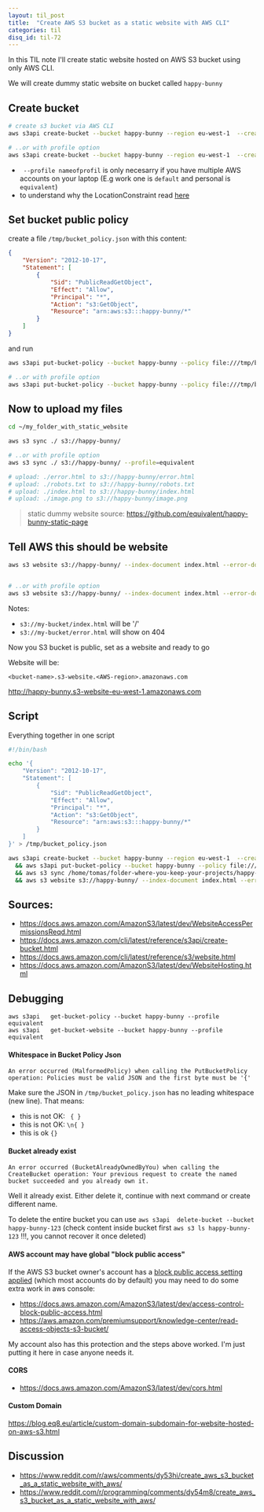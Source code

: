 ```yaml
---
layout: til_post
title:  "Create AWS S3 bucket as a static website with AWS CLI"
categories: til
disq_id: til-72
---
```


In this TIL note I'll create static website hosted on AWS S3 bucket
using only AWS CLI.

We will create dummy static website on bucket called `happy-bunny`


## Create bucket

```bash
# create s3 bucket via AWS CLI
aws s3api create-bucket --bucket happy-bunny --region eu-west-1  --create-bucket-configuration LocationConstraint=eu-west-1

# ..or with profile option
aws s3api create-bucket --bucket happy-bunny --region eu-west-1  --create-bucket-configuration LocationConstraint=eu-west-1 --profile equivalent

```

* ` --profile nameofprofil` is only necesarry if you have multiple AWS accounts on your laptop (E.g work one is `default` and personal is `equivalent`)
* to understand why the LocationConstraint read [here](https://github.com/aws/aws-cli/issues/2603)


## Set bucket public policy


create a file `/tmp/bucket_policy.json` with this content:

```JSON
{
    "Version": "2012-10-17",
    "Statement": [
        {
            "Sid": "PublicReadGetObject",
            "Effect": "Allow",
            "Principal": "*",
            "Action": "s3:GetObject",
            "Resource": "arn:aws:s3:::happy-bunny/*"
        }
    ]
}
```

and run


```bash
aws s3api put-bucket-policy --bucket happy-bunny --policy file:///tmp/bucket_policy.json

# ..or with profile option
aws s3api put-bucket-policy --bucket happy-bunny --policy file:///tmp/bucket_policy.json --profile equivalent
```


## Now to upload my files


```bash
cd ~/my_folder_with_static_website

aws s3 sync ./ s3://happy-bunny/

# ..or with profile option
aws s3 sync ./ s3://happy-bunny/ --profile=equivalent

# upload: ./error.html to s3://happy-bunny/error.html
# upload: ./robots.txt to s3://happy-bunny/robots.txt
# upload: ./index.html to s3://happy-bunny/index.html
# upload: ./image.png to s3://happy-bunny/image.png
```

> static dummy website source:  <https://github.com/equivalent/happy-bunny-static-page>

## Tell AWS this should be website

```bash
aws s3 website s3://happy-bunny/ --index-document index.html --error-document error.html


# ..or with profile option
aws s3 website s3://happy-bunny/ --index-document index.html --error-document error.html  --profile equivalent
```

Notes:

* `s3://my-bucket/index.html` will be '/'
* `s3://my-bucket/error.html` will show on 404



Now you S3 bucket is public, set as a website and ready to go

Website will be:

`<bucket-name>.s3-website.<AWS-region>.amazonaws.com`

<http://happy-bunny.s3-website-eu-west-1.amazonaws.com>


## Script

Everything together in one script

```bash
#!/bin/bash

echo '{
    "Version": "2012-10-17",
    "Statement": [
        {
            "Sid": "PublicReadGetObject",
            "Effect": "Allow",
            "Principal": "*",
            "Action": "s3:GetObject",
            "Resource": "arn:aws:s3:::happy-bunny/*"
        }
    ]
}' > /tmp/bucket_policy.json

aws s3api create-bucket --bucket happy-bunny --region eu-west-1  --create-bucket-configuration LocationConstraint=eu-west-1 --profile equivalent \
  && aws s3api put-bucket-policy --bucket happy-bunny --policy file:///tmp/bucket_policy.json --profile equivalent \
  && aws s3 sync /home/tomas/folder-where-you-keep-your-projects/happy-bunny s3://happy-bunny/  --profile equivalent \
  && aws s3 website s3://happy-bunny/ --index-document index.html --error-document error.html --profile equivalent
```


## Sources:

* <https://docs.aws.amazon.com/AmazonS3/latest/dev/WebsiteAccessPermissionsReqd.html>
* <https://docs.aws.amazon.com/cli/latest/reference/s3api/create-bucket.html>
* <https://docs.aws.amazon.com/cli/latest/reference/s3/website.html>
* <https://docs.aws.amazon.com/AmazonS3/latest/dev/WebsiteHosting.html>

## Debugging

```
aws s3api   get-bucket-policy --bucket happy-bunny --profile equivalent
aws s3api   get-bucket-website --bucket happy-bunny --profile equivalent
```

#### Whitespace in Bucket Policy Json

```
An error occurred (MalformedPolicy) when calling the PutBucketPolicy operation: Policies must be valid JSON and the first byte must be '{'
```

Make sure the JSON in `/tmp/bucket_policy.json` has no leading
whitespace (new line). That means:

* this is not OK: ` { }`
* this is not OK: `\n{ }`
* this is ok `{}`


#### Bucket already exist

```
An error occurred (BucketAlreadyOwnedByYou) when calling the CreateBucket operation: Your previous request to create the named bucket succeeded and you already own it.
```

Well it already exist. Either delete it, continue with next command or create different name.

To delete the entire bucket you can use `aws s3api  delete-bucket --bucket happy-bunny-123`  (check content inside bucket first `aws s3 ls happy-bunny-123` !!!, you cannot recover it once deleted)

#### AWS account may have global "block public access"

If the AWS S3 bucket owner's account has a [block public access setting applied](https://docs.aws.amazon.com/AmazonS3/latest/dev/access-control-block-public-access.html#access-control-block-public-access-options) (which most accounts do by default) you may need to do some extra work in aws console:

* <https://docs.aws.amazon.com/AmazonS3/latest/dev/access-control-block-public-access.html>
* <https://aws.amazon.com/premiumsupport/knowledge-center/read-access-objects-s3-bucket/>

My account also has this protection and the steps above worked. I'm just
putting it here in case anyone needs it.

#### CORS

* <https://docs.aws.amazon.com/AmazonS3/latest/dev/cors.html>

#### Custom Domain

<https://blog.eq8.eu/article/custom-domain-subdomain-for-website-hosted-on-aws-s3.html>

## Discussion

* <https://www.reddit.com/r/aws/comments/dy53hi/create_aws_s3_bucket_as_a_static_website_with_aws/>
* <https://www.reddit.com/r/programming/comments/dy54m8/create_aws_s3_bucket_as_a_static_website_with_aws/>
